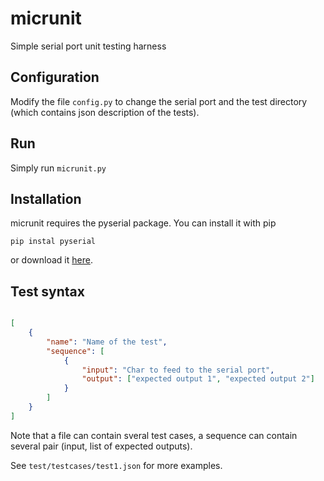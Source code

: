 # micrunit

Simple serial port unit testing harness

## Configuration

Modify the file `config.py` to change the serial port and the test directory (which contains json description of the tests).

## Run

Simply run `micrunit.py`

## Installation
micrunit requires the pyserial package. You can install it with pip
```
pip instal pyserial
```
or download it [here](https://pypi.python.org/pypi/pyserial).

## Test syntax

```json

[
	{
		"name": "Name of the test",
		"sequence": [
			{
				"input": "Char to feed to the serial port",
				"output": ["expected output 1", "expected output 2"]
			}
		]
	}
]

```

Note that a file can contain sveral test cases, a sequence can contain several pair (input, list of expected outputs).

See `test/testcases/test1.json` for more examples.
